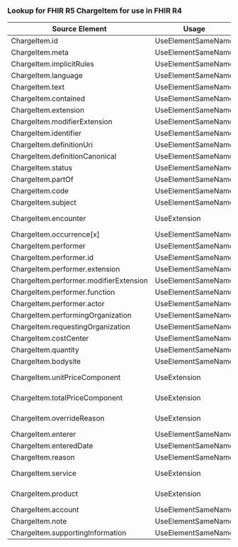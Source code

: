 ### Lookup for FHIR R5 ChargeItem for use in FHIR R4

| Source Element | Usage | Target |
| -------------- | ----- | ------ |
| ChargeItem.id | UseElementSameName | ChargeItem.id |
| ChargeItem.meta | UseElementSameName | ChargeItem.meta |
| ChargeItem.implicitRules | UseElementSameName | ChargeItem.implicitRules |
| ChargeItem.language | UseElementSameName | ChargeItem.language |
| ChargeItem.text | UseElementSameName | ChargeItem.text |
| ChargeItem.contained | UseElementSameName | ChargeItem.contained |
| ChargeItem.extension | UseElementSameName | ChargeItem.extension |
| ChargeItem.modifierExtension | UseElementSameName | ChargeItem.modifierExtension |
| ChargeItem.identifier | UseElementSameName | ChargeItem.identifier |
| ChargeItem.definitionUri | UseElementSameName | ChargeItem.definitionUri |
| ChargeItem.definitionCanonical | UseElementSameName | ChargeItem.definitionCanonical |
| ChargeItem.status | UseElementSameName | ChargeItem.status |
| ChargeItem.partOf | UseElementSameName | ChargeItem.partOf |
| ChargeItem.code | UseElementSameName | ChargeItem.code |
| ChargeItem.subject | UseElementSameName | ChargeItem.subject |
| ChargeItem.encounter | UseExtension | http://hl7.org/fhir/5.0/StructureDefinition/extension-ChargeItem.encounter |
| ChargeItem.occurrence[x] | UseElementSameName | ChargeItem.occurrence[x] |
| ChargeItem.performer | UseElementSameName | ChargeItem.performer |
| ChargeItem.performer.id | UseElementSameName | ChargeItem.performer.id |
| ChargeItem.performer.extension | UseElementSameName | ChargeItem.performer.extension |
| ChargeItem.performer.modifierExtension | UseElementSameName | ChargeItem.performer.modifierExtension |
| ChargeItem.performer.function | UseElementSameName | ChargeItem.performer.function |
| ChargeItem.performer.actor | UseElementSameName | ChargeItem.performer.actor |
| ChargeItem.performingOrganization | UseElementSameName | ChargeItem.performingOrganization |
| ChargeItem.requestingOrganization | UseElementSameName | ChargeItem.requestingOrganization |
| ChargeItem.costCenter | UseElementSameName | ChargeItem.costCenter |
| ChargeItem.quantity | UseElementSameName | ChargeItem.quantity |
| ChargeItem.bodysite | UseElementSameName | ChargeItem.bodysite |
| ChargeItem.unitPriceComponent | UseExtension | http://hl7.org/fhir/5.0/StructureDefinition/extension-ChargeItem.unitPriceComponent |
| ChargeItem.totalPriceComponent | UseExtension | http://hl7.org/fhir/5.0/StructureDefinition/extension-ChargeItem.totalPriceComponent |
| ChargeItem.overrideReason | UseExtension | http://hl7.org/fhir/5.0/StructureDefinition/extension-ChargeItem.overrideReason |
| ChargeItem.enterer | UseElementSameName | ChargeItem.enterer |
| ChargeItem.enteredDate | UseElementSameName | ChargeItem.enteredDate |
| ChargeItem.reason | UseElementSameName | ChargeItem.reason |
| ChargeItem.service | UseExtension | http://hl7.org/fhir/5.0/StructureDefinition/extension-ChargeItem.service |
| ChargeItem.product | UseExtension | http://hl7.org/fhir/5.0/StructureDefinition/extension-ChargeItem.product |
| ChargeItem.account | UseElementSameName | ChargeItem.account |
| ChargeItem.note | UseElementSameName | ChargeItem.note |
| ChargeItem.supportingInformation | UseElementSameName | ChargeItem.supportingInformation |
